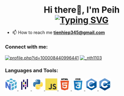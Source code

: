 <h1 align="center" style="margin-block-end: 0.3rem">
  Hi there👋, I'm Peih <br>
  <a align="center" style="display: block; width = 200%" href="https://git.io/typing-svg"
  ><img
    src="https://readme-typing-svg.demolab.com?font=Fira+Code&duration=4000&pause=500&color=39A9F7&center=true&vCenter=true&width=435&lines=Currently+studing+at+PTIT;Will+become+a+Data+Scientist"
    alt="Typing SVG"
/></a>
</h1>


- 📫 How to reach me **tienhiep345@gmail.com** <br />

<h3 align="left">Connect with me:</h3>
<p align="left">
  <a href="https://fb.com/profile.php?id=100008440996441" target="blank"
    ><img
      align="center"
      src="https://raw.githubusercontent.com/rahuldkjain/github-profile-readme-generator/master/src/images/icons/Social/facebook.svg"
      alt="profile.php?id=100008440996441"
      height="30"
      width="40"
  /></a>
  <a href="https://instagram.com/_nth1103" target="blank"
    ><img
      align="center"
      src="https://raw.githubusercontent.com/rahuldkjain/github-profile-readme-generator/master/src/images/icons/Social/instagram.svg"
      alt="_nth1103"
      height="30"
      width="40"
  /></a>
</p>

<h3 align="left">Languages and Tools:</h3>
<p align="left">
  <a
    href="#"
    target="_blank"
    rel="noreferrer"
  >
    <img
      src="https://github.com/devicons/devicon/blob/master/icons/numpy/numpy-original.svg"
      alt="numpy"
      width="40"
      height="40"
    />
  </a>
  <a
    href="#"
    target="_blank"
    rel="noreferrer"
  >
    <img
      src="https://github.com/devicons/devicon/blob/master/icons/pandas/pandas-original.svg"
      alt="pandas"
      width="40"
      height="40"
    />
  </a>
  <a href="https://www.python.org" target="_blank" rel="noreferrer">
    <img
      src="https://raw.githubusercontent.com/devicons/devicon/master/icons/python/python-original.svg"
      alt="python"
      width="40"
      height="40"
    />
  </a>
  <a
    href="https://developer.mozilla.org/en-US/docs/Web/JavaScript"
    target="_blank"
    rel="noreferrer"
  >
    <img
      src="https://raw.githubusercontent.com/devicons/devicon/master/icons/javascript/javascript-original.svg"
      alt="javascript"
      width="40"
      height="40"
    />
  </a>
  <a href="https://www.w3.org/html/" target="_blank" rel="noreferrer">
    <img
      src="https://raw.githubusercontent.com/devicons/devicon/master/icons/html5/html5-original-wordmark.svg"
      alt="html5"
      width="40"
      height="40"
    />
  </a>
  <a href="https://www.w3schools.com/css/" target="_blank" rel="noreferrer">
    <img
      src="https://raw.githubusercontent.com/devicons/devicon/master/icons/css3/css3-original-wordmark.svg"
      alt="css3"
      width="40"
      height="40"
    />
  </a>
  <a href="https://www.cprogramming.com/" target="_blank" rel="noreferrer">
    <img
      src="https://raw.githubusercontent.com/devicons/devicon/master/icons/c/c-original.svg"
      alt="c"
      width="40"
      height="40"
    />
  </a>
  <a href="https://www.w3schools.com/cpp/" target="_blank" rel="noreferrer">
    <img
      src="https://raw.githubusercontent.com/devicons/devicon/master/icons/cplusplus/cplusplus-original.svg"
      alt="cplusplus"
      width="40"
      height="40"
    />
  </a>
</p>

